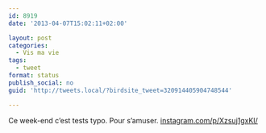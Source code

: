 ```yaml
---
id: 8919
date: '2013-04-07T15:02:11+02:00'

layout: post
categories:
  - Vis ma vie
tags:
  - tweet
format: status
publish_social: no
guid: 'http://tweets.local/?birdsite_tweet=320914405904748544'

---
```


Ce week-end c’est tests typo. Pour s’amuser. [instagram.com/p/Xzsuj1gxKI/](http://instagram.com/p/Xzsuj1gxKI/)